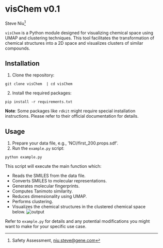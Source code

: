 
# visChem v0.1

Steve Niu[^1]

`visChem` is a Python module designed for visualizing chemical space using UMAP and clustering techniques. This tool facilitates the transformation of chemical structures into a 2D space and visualizes clusters of similar compounds.


## Installation

1. Clone the repository:
```
git clone visChem  | cd visChem
```

2. Install the required packages:
```
pip install -r requirements.txt
```

**Note**: Some packages like `rdkit` might require special installation instructions. Please refer to their official documentation for details.

## Usage

1. Prepare your data file, e.g., 'NCI/first_200.props.sdf'.
2. Run the `example.py` script:
```
python example.py
```

This script will execute the main function which:  
- Reads the SMILES from the data file.  
- Converts SMILES to molecular representations.  
- Generates molecular fingerprints.  
- Computes Tanimoto similarity.  
- Reduces dimensionality using UMAP.  
- Performs clustering.  
- Visualizes the chemical structures in the clustered chemical space below.
![output](output_image.png)

Refer to `example.py` for details and any potential modifications you might want to make for your specific use case.

[^1]: Safety Assessment, <niu.steve@gene.com>
